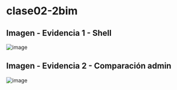 # clase02-2bim

## Imagen - Evidencia 1 - Shell
![image](https://github.com/user-attachments/assets/8596a9cb-d862-4f36-9dee-c461aa5a2708)

## Imagen - Evidencia 2 - Comparación admin

![image](https://github.com/user-attachments/assets/a407236b-5865-4868-98ce-2c666ebf1cd6)
